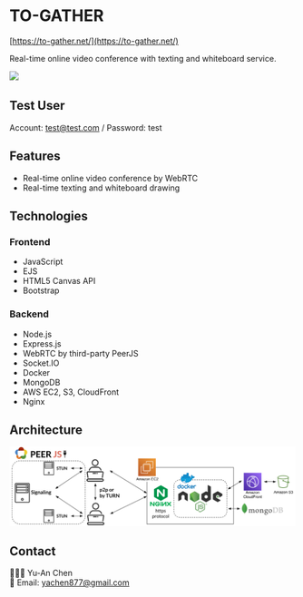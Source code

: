 # TO-GATHER

[https://to-gather.net/](https://to-gather.net/)

Real-time online video conference with texting and whiteboard service.

![](https://i.imgur.com/A9AeYkR.jpg)

## Test User
Account: test@test.com / Password: test

## Features
* Real-time online video conference by WebRTC
* Real-time texting and whiteboard drawing

## Technologies

### Frontend
* JavaScript
* EJS
* HTML5 Canvas API
* Bootstrap

### Backend
* Node.js
* Express.js
* WebRTC by third-party PeerJS
* Socket.IO
* Docker
* MongoDB
* AWS EC2, S3, CloudFront
* Nginx

## Architecture
![](https://github.com/ann-yachen/to-gather/blob/main/to-gather-architecture.png)

## Contact
👩🏻‍💻 Yu-An Chen  
📧 Email: yachen877@gmail.com